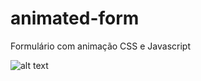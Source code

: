 # animated-form

Formulário com animação CSS e Javascript

![alt text](https://imgur.com/hlnNQTu.gif) 
